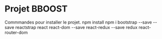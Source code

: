 # Projet BBOOST

Commmandes pour installer le projet.
npm install
npm i bootstrap --save --save reactstrap react react-dom --save react-redux --save redux react-router-dom
